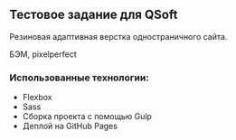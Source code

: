 ## Тестовое задание для QSoft
Резиновая адаптивная верстка одностраничного сайта. 

БЭМ, pixelperfect


### Использованные технологии:

- Flexbox
- Sass
- Сборка проекта с помощью Gulp
- Деплой на GitHub Pages

